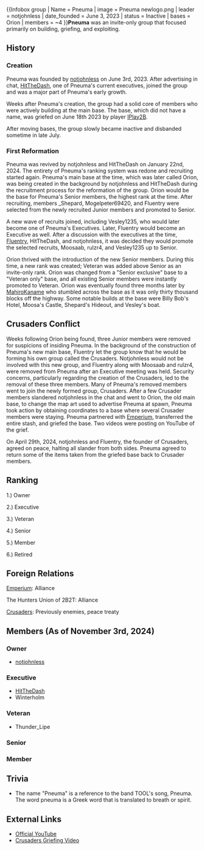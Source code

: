 {{Infobox group
| Name = Pneuma
| image = Pneuma newlogo.png
| leader = notjohnless
| date_founded = June 3, 2023
| status = Inactive
| bases = Orion
| members = ~4
}}**Pneuma** was an invite-only group that focused primarily on building, griefing, and exploiting.

## History
### Creation
Pneuma was founded by [notjohnless](https://2b2t.miraheze.org/wiki/notjohnless) on June 3rd, 2023. After advertising in chat, [HitTheDash](https://2b2t.miraheze.org/wiki/HitTheDash), one of Pneuma's current executives, joined the group and was a major part of Pneuma's early growth.

Weeks after Pneuma's creation, the group had a solid core of members who were actively building at the main base. The base, which did not have a name, was griefed on June 18th 2023 by player [IPlay2B](https://2b2t.miraheze.org/wiki/IPlay2B).

After moving bases, the group slowly became inactive and disbanded sometime in late July.

### First Reformation
Pneuma was revived by notjohnless and HitTheDash on January 22nd, 2024. The entirety of Pneuma's ranking system was redone and recruiting started again. Pneuma's main base at the time, which was later called Orion, was being created in the background by notjohnless and HitTheDash during the recruitment process for the reformation of the group. Orion would be the base for Pneuma's Senior members, the highest rank at the time. After recruiting, members _Shepard, Mogelpeter69420, and Fluentry were selected from the newly recruited Junior members and promoted to Senior.

A new wave of recruits joined, including Vesley1235, who would later become one of Pneuma's Executives. Later, Fluentry would become an Executive as well. After a discussion with the executives at the time, [Fluentry](https://2b2t.miraheze.org/wiki/Fluentry), HitTheDash, and notjohnless, it was decided they would promote the selected recruits, Moosaab, rulzr4, and Vesley1235 up to Senior.

Orion thrived with the introduction of the new Senior members. During this time, a new rank was created; Veteran was added above Senior as an invite-only rank. Orion was changed from a "Senior exclusive" base to a "Veteran only" base, and all existing Senior members were instantly promoted to Veteran. Orion was eventually found three months later by [MahiroKaname](https://2b2t.miraheze.org/wiki/MahiroKaname) who stumbled across the base as it was only thirty thousand blocks off the highway. Some notable builds at the base were Billy Bob's Hotel, Moosa's Castle, Shepard's Hideout, and Vesley's boat.

## Crusaders Conflict
Weeks following Orion being found, three Junior members were removed for suspicions of insiding Pneuma. In the background of the construction of Pneuma's new main base, Fluentry let the group know that he would be forming his own group called the Crusaders. Notjohnless would not be involved with this new group, and Fluentry along with Moosaab and rulzr4, were removed from Pneuma after an Executive meeting was held. Security concerns, particularly regarding the creation of the Crusaders, led to the removal of these three members. Many of Pneuma's removed members went to join the newly formed group, Crusaders. After a few Crusader members slandered notjohnless in the chat and went to Orion, the old main base, to change the map art used to advertise Pneuma at spawn, Pneuma took action by obtaining coordinates to a base where several Crusader members were staying. Pneuma partnered with [Emperium](https://2b2t.miraheze.org/wiki/Emperium), transferred the entire stash, and griefed the base. Two videos were posting on YouTube of the grief.

On April 29th, 2024, notjohnless and Fluentry, the founder of Crusaders, agreed on peace, halting all slander from both sides. Pneuma agreed to return some of the items taken from the griefed base back to Crusader members.

## Ranking
1.) Owner

2.) Executive

3.) Veteran

4.) Senior

5.) Member

6.) Retired

## Foreign Relations
[Emperium](https://2b2t.miraheze.org/wiki/The_Emperium): Alliance

The Hunters Union of 2B2T: Alliance

[Crusaders](https://2b2t.miraheze.org/wiki/Crusaders): Previously enemies, peace treaty

## Members (As of November 3rd, 2024)
### Owner
* [notjohnless](https://2b2t.miraheze.org/wiki/notjohnless)

### Executive
* [HitTheDash](https://2b2t.miraheze.org/wiki/HitTheDash)
* Winterholm

### Veteran
* Thunder_Lipe

### Senior
### Member
## Trivia
* The name "Pneuma" is a reference to the band TOOL's song, Pneuma. The word pneuma is a Greek word that is translated to breath or spirit.

## External Links
* [Official YouTube](https://www.youtube.com/@pneuma.2b2t)
* [Crusaders Griefing Video](https://www.youtube.com/watch?v=m3yjdpDO-Og)